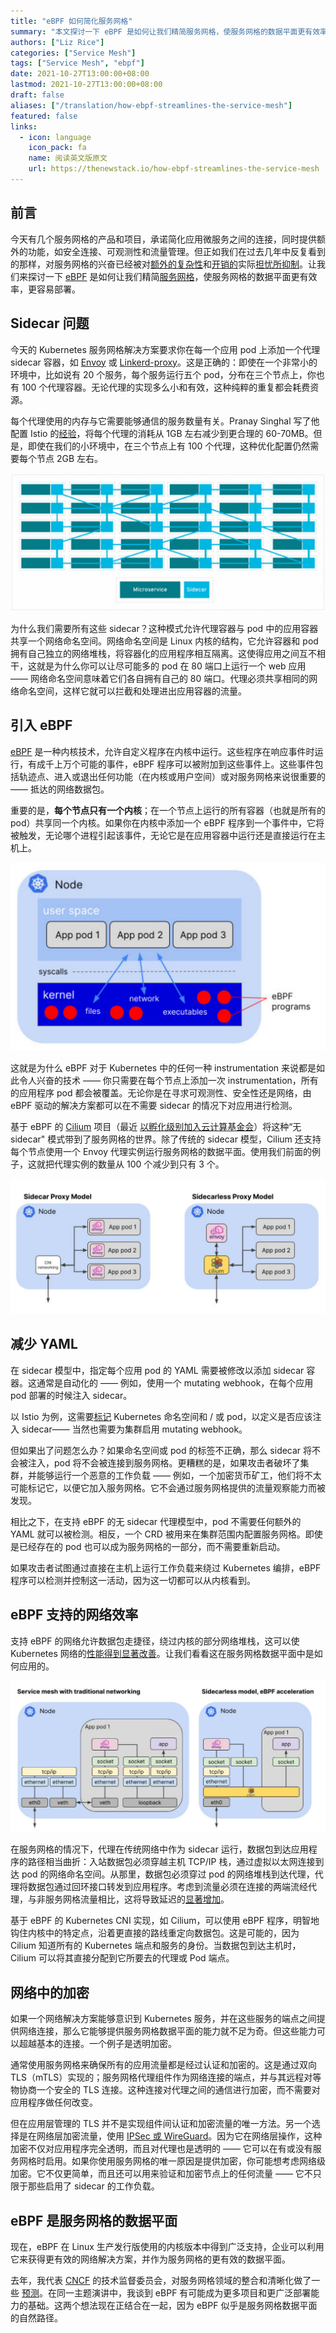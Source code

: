 ```yaml
---
title: "eBPF 如何简化服务网格"
summary: "本文探讨一下 eBPF 是如何让我们精简服务网格，使服务网格的数据平面更有效率，更容易部署。"
authors: ["Liz Rice"]
categories: ["Service Mesh"]
tags: ["Service Mesh", "ebpf"]
date: 2021-10-27T13:00:00+08:00
lastmod: 2021-10-27T13:00:00+08:00
draft: false
aliases: ["/translation/how-ebpf-streamlines-the-service-mesh"]
featured: false
links:
  - icon: language
    icon_pack: fa
    name: 阅读英文版原文
    url: https://thenewstack.io/how-ebpf-streamlines-the-service-mesh
---
```


## 前言

今天有几个服务网格的产品和项目，承诺简化应用微服务之间的连接，同时提供额外的功能，如安全连接、可观测性和流量管理。但正如我们在过去几年中反复看到的那样，对服务网格的兴奋已经被对[额外的](https://nowei.github.io/projects/svc_mesh_measurement_final_report.pdf)[复杂性](https://engineering.hellofresh.com/everything-we-learned-running-istio-in-production-part-2-ff4c26844bfb)和[开销的](https://pklinker.medium.com/performance-impacts-of-an-istio-service-mesh-63957a0000b)实际[担忧所抑制](https://medium.com/geekculture/watch-out-for-this-istio-proxy-sidecar-memory-pitfall-8dbd99ea7e9d)。让我们来探讨一下 [eBPF](https://ebpf.io/) 是如何让我们精简[服务网格](https://thenewstack.io/category/service-mesh/)，使服务网格的数据平面更有效率，更容易部署。

## Sidecar 问题

今天的 Kubernetes 服务网格解决方案要求你在每一个应用 pod 上添加一个代理 sidecar 容器，如 [Envoy](https://www.envoyproxy.io/) 或 [Linkerd-proxy](https://linkerd.io/)。这是正确的：即使在一个非常小的环境中，比如说有 20 个服务，每个服务运行五个 pod，分布在三个节点上，你也有 100 个代理容器。无论代理的实现多么小和有效，这种纯粹的重复都会耗费资源。

每个代理使用的内存与它需要能够通信的服务数量有关。Pranay Singhal 写了他配置 Istio 的[经验](https://medium.com/geekculture/watch-out-for-this-istio-proxy-sidecar-memory-pitfall-8dbd99ea7e9d)，将每个代理的消耗从 1GB 左右减少到更合理的 60-70MB。但是，即使在我们的小环境中，在三个节点上有 100 个代理，这种优化配置仍然需要每个节点 2GB 左右。

![来自 [redhat.com/architect/why-when-service-mesh](https://redhat.com/architect/why-when-service-mesh)——每个微服务都有自己的代理 sidecar](008i3skNly1gvtp69o74jj31w50u0jy8.jpg "来自[redhat.com/architect/why-when-service-mesh](https://redhat.com/architect/why-when-service-mesh)——每个微服务都有自己的代理 sidecar") 

为什么我们需要所有这些 sidecar？这种模式允许代理容器与 pod 中的应用容器共享一个网络命名空间。网络命名空间是 Linux 内核的结构，它允许容器和 pod 拥有自己独立的网络堆栈，将容器化的应用程序相互隔离。这使得应用之间互不相干，这就是为什么你可以让尽可能多的 pod 在 80 端口上运行一个 web 应用 —— 网络命名空间意味着它们各自拥有自己的 80 端口。代理必须共享相同的网络命名空间，这样它就可以拦截和处理进出应用容器的流量。

## 引入 eBPF

[eBPF](http://ebpf.io/) 是一种内核技术，允许自定义程序在内核中运行。这些程序在响应事件时运行，有成千上万个可能的事件，eBPF 程序可以被附加到这些事件上。这些事件包括轨迹点、进入或退出任何功能（在内核或用户空间）或对服务网格来说很重要的 —— 抵达的网络数据包。

重要的是，**每个节点只有一个内核**；在一个节点上运行的所有容器（也就是所有的 pod）共享同一个内核。如果你在内核中添加一个 eBPF 程序到一个事件中，它将被触发，无论哪个进程引起该事件，无论它是在应用容器中运行还是直接运行在主机上。

![每台主机一个内核](008i3skNly1gvtp6c8mn9j31ea0u0n0t.jpg "每台主机一个内核") 

这就是为什么 eBPF 对于 Kubernetes 中的任何一种 instrumentation 来说都是如此令人兴奋的技术 —— 你只需要在每个节点上添加一次 instrumentation，所有的应用程序 pod 都会被覆盖。无论你是在寻求可观测性、安全性还是网络，由 eBPF 驱动的解决方案都可以在不需要 sidecar 的情况下对应用进行检测。

基于 eBPF 的 [Cilium](http://cilium.io/) 项目（最近 [以孵化级别加入云计算基金会](https://www.cncf.io/blog/2021/10/13/cilium-joins-cncf-as-an-incubating-project/)）将这种“无 sidecar" 模式带到了服务网格的世界。除了传统的 sidecar 模型，Cilium 还支持每个节点使用一个 Envoy 代理实例运行服务网格的数据平面。使用我们前面的例子，这就把代理实例的数量从 100 个减少到只有 3 个。

![用无 sidecar 代理模式减少代理实例](008i3skNly1gvtp67ocjkj31xt0u0jvp.jpg "用无sidecar代理模式减少代理实例") 

## 减少 YAML

在 sidecar 模型中，指定每个应用 pod 的 YAML 需要被修改以添加 sidecar 容器。这通常是自动化的 —— 例如，使用一个 mutating webhook，在每个应用 pod 部署的时候注入 sidecar。

以 Istio 为例，这需要[标记](https://istio.io/latest/docs/setup/additional-setup/sidecar-injection/#controlling-the-injection-policy) Kubernetes 命名空间和 / 或 pod，以定义是否应该注入 sidecar—— 当然也需要为集群启用 mutating webhook。

但如果出了问题怎么办？如果命名空间或 pod 的标签不正确，那么 sidecar 将不会被注入，pod 将不会被连接到服务网格。更糟糕的是，如果攻击者破坏了集群，并能够运行一个恶意的工作负载 —— 例如，一个加密货币矿工，他们将不太可能标记它，以便它加入服务网格。它不会通过服务网格提供的流量观察能力而被发现。

相比之下，在支持 eBPF 的无 sidecar 代理模型中，pod 不需要任何额外的 YAML 就可以被检测。相反，一个 CRD 被用来在集群范围内配置服务网格。即使是已经存在的 pod 也可以成为服务网格的一部分，而不需要重新启动。

如果攻击者试图通过直接在主机上运行工作负载来绕过 Kubernetes 编排，eBPF 程序可以检测并控制这一活动，因为这一切都可以从内核看到。

## eBPF 支持的网络效率

支持 eBPF 的网络允许数据包走捷径，绕过内核的部分网络堆栈，这可以使 Kubernetes 网络的[性能得到显著改善](https://cilium.io/blog/2021/05/11/cni-benchmark)。让我们看看这在服务网格数据平面中是如何应用的。

![在 eBPF 加速、无 sidecar 的服务网格模型中，网络数据包通过的路径要短得多](008i3skNly1gvtp6ao3lqj31q90u0gqw.jpg "在eBPF加速、无sidecar的服务网格模型中，网络数据包通过的路径要短得多") 

在服务网格的情况下，代理在传统网络中作为 sidecar 运行，数据包到达应用程序的路径相当曲折：入站数据包必须穿越主机 TCP/IP 栈，通过虚拟以太网连接到达 pod 的网络命名空间。从那里，数据包必须穿过 pod 的网络堆栈到达代理，代理将数据包通过回环接口转发到应用程序。考虑到流量必须在连接的两端流经代理，与非服务网格流量相比，这将导致延迟的[显著增加](https://linkerd.io/2021/05/27/linkerd-vs-istio-benchmarks/#latency-at-20-rps)。

基于 eBPF 的 Kubernetes CNI 实现，如 Cilium，可以使用 eBPF 程序，明智地钩住内核中的特定点，沿着更直接的路线重定向数据包。这是可能的，因为 Cilium 知道所有的 Kubernetes 端点和服务的身份。当数据包到达主机时，Cilium 可以将其直接分配到它所要去的代理或 Pod 端点。

## 网络中的加密

如果一个网络解决方案能够意识到 Kubernetes 服务，并在这些服务的端点之间提供网络连接，那么它能够提供服务网格数据平面的能力就不足为奇。但这些能力可以超越基本的连接。一个例子是透明加密。

通常使用服务网格来确保所有的应用流量都是经过认证和加密的。这是通过双向 TLS（mTLS）实现的；服务网格代理组件作为网络连接的端点，并与其远程对等物协商一个安全的 TLS 连接。这种连接对代理之间的通信进行加密，而不需要对应用程序做任何改变。

但在应用层管理的 TLS 并不是实现组件间认证和加密流量的唯一方法。另一个选择是在网络层加密流量，使用 [IPSec 或 WireGuard](https://cilium.io/blog/2021/05/11/cni-benchmark#the-cost-of-encryption---wireguard-vs-ipsec)。因为它在网络层操作，这种加密不仅对应用程序完全透明，而且对代理也是透明的 —— 它可以在有或没有服务网格时启用。如果你使用服务网格的唯一原因是提供加密，你可能想考虑网络级加密。它不仅更简单，而且还可以用来验证和加密节点上的任何流量 —— 它不只限于那些启用了 sidecar 的工作负载。

## eBPF 是服务网格的数据平面

现在，eBPF 在 Linux 生产发行版使用的内核版本中得到广泛支持，企业可以利用它来获得更有效的网络解决方案，并作为服务网格的更有效的数据平面。

去年，我代表 [CNCF](https://cncf.io/?utm_content=inline-mention) 的技术监督委员会，对服务网格领域的整合和清晰化做了一些 [预测](https://youtu.be/bESogtuHwX0)。在同一主题演讲中，我谈到 eBPF 有可能成为更多项目和更广泛部署能力的基础。这两个想法现在正结合在一起，因为 eBPF 似乎是服务网格数据平面的自然路径。
